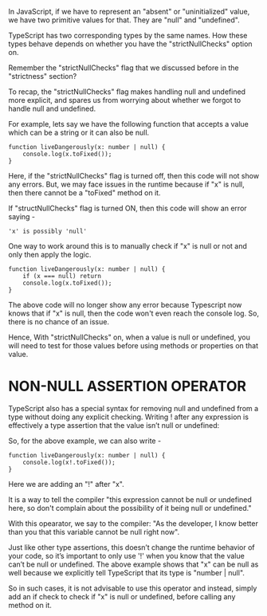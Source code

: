 In JavaScript, if we have to represent an "absent" or "uninitialized" value, we have two primitive values for that. They are "null" and "undefined".

TypeScript has two corresponding types by the same names. How these types behave depends on whether you have the "strictNullChecks" option on.

Remember the "strictNullChecks" flag that we discussed before in the "strictness" section?

To recap, the "strictNullChecks" flag makes handling null and undefined more explicit, and spares us from worrying about whether we forgot to handle null and undefined.

For example, lets say we have the following function that accepts a value which can be a string or it can also be null.

    
    function liveDangerously(x: number | null) {
        console.log(x.toFixed());
    }

Here, if the "strictNullChecks" flag is turned off, then this code will not show any errors. But, we may face issues in the runtime because if "x" is null, then there cannot be a "toFixed" method on it.

If "structNullChecks" flag is turned ON, then this code will show an error saying - 

    'x' is possibly 'null'

One way to work around this is to manually check if "x" is null or not and only then apply the logic.

    function liveDangerously(x: number | null) {
        if (x === null) return
        console.log(x.toFixed());
    }

The above code will no longer show any error because Typescript now knows that if "x" is null, then the code won't even reach the console log. So, there is no chance of an issue.

Hence, With "strictNullChecks" on, when a value is null or undefined, you will need to test for those values before using methods or properties on that value. 

# NON-NULL ASSERTION OPERATOR

TypeScript also has a special syntax for removing null and undefined from a type without doing any explicit checking. Writing ! after any expression is effectively a type assertion that the value isn’t null or undefined:

So, for the above example, we can also write - 

    function liveDangerously(x: number | null) {
        console.log(x!.toFixed());
    }

Here we are adding an "!" after "x".

It is a way to tell the compiler "this expression cannot be null or undefined here, so don't complain about the possibility of it being null or undefined." 

With this opearator, we say to the compiler: "As the developer, I know better than you that this variable cannot be null right now".

Just like other type assertions, this doesn’t change the runtime behavior of your code, so it’s important to only use '!' when you know that the value can’t be null or undefined. The above example shows that "x" can be null as well because we explicitly tell TypeScript that its type is "number | null".

So in such cases, it is not advisable to use this operator and instead, simply add an if check to check if "x" is null or undefined, before calling any method on it.



